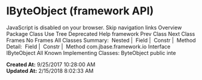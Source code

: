 # IByteObject (framework   API)

JavaScript is disabled on your browser. Skip navigation links Overview Package Class Use Tree Deprecated Help framework Prev Class Next Class Frames No Frames All Classes Summary:  Nested |  Field |  Constr |  Method Detail:  Field |  Constr |  Method com.jbase.framework.io Interface IByteObject All Known Implementing Classes: ByteObject public inte  

**Created At:** 9/25/2017 10:28:00 AM  
**Updated At:** 2/15/2018 8:02:33 AM  

